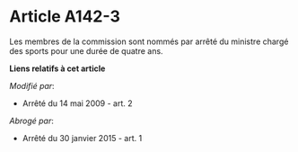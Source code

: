 # Article A142-3

Les membres de la commission sont nommés par arrêté du ministre chargé des sports pour une durée de quatre ans.

**Liens relatifs à cet article**

_Modifié par_:

  - Arrêté du 14 mai 2009 - art. 2

_Abrogé par_:

  - Arrêté du 30 janvier 2015 - art. 1
